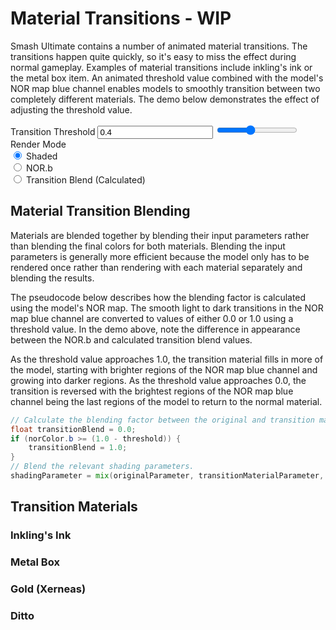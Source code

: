 ---
---
# Material Transitions - WIP
Smash Ultimate contains a number of animated material transitions. The transitions happen quite quickly, so it's easy to miss the effect during normal gameplay. 
Examples of material transitions include inkling's ink or the metal box item. An animated threshold value combined with the model's NOR map blue channel 
enables models to smoothly transition between two completely different materials. The demo below demonstrates the effect of adjusting the threshold value.
<style>
    #imgCanvas {
        width: 100%;
    }
</style>

<div class="container">
    <div class="row">
        <div class="col-md-5 my-auto">
            <canvas id="imgCanvas"></canvas>
        </div>
        <div class="col my-auto">
            <form>                
                <div class="form-group row justify-content-end">
                    <label for="threshold" class="col-md-4 col-form-label">Transition Threshold</label>
                    <input type="text" value="0.4" name="threshold" id="thresholdText" class="col-md-2">
                    <input type="range" value="0.4" min="0.0" max="1.0" step="0.001" name="threshold" id="thresholdRange" class="col">
                </div>
                <div class="form-group row justify-content-end">
                    <label for="threshold" class="col-md-4 col-form-label">Render Mode</label>
                    <div class="col">
                        <div class="form-check form-check-inline">
                            <input type="radio" name="renderMode" id="shaded" class="form-check-input" value="shaded" checked>
                            <label for="shaded" class="form-check-label">Shaded</label>
                        </div>
                        <div class="form-check form-check-inline">
                            <input type="radio" name="renderMode" id="norB" class="form-check-input" value="norB">
                            <label for="norB" class="form-check-label">NOR.b</label>
                        </div>
                        <div class="form-check form-check-inline">
                            <input type="radio" name="renderMode" id="transitionBlend" class="form-check-input" value="transitionBlend">
                            <label for="transitionBlend" class="form-check-label">Transition Blend (Calculated)</label>
                        </div>
                    </div>
                </div>
            </form>
        </div>
    </div>
</div>

## Material Transition Blending 
Materials are blended together by blending their input parameters rather than blending the final colors for both materials. 
Blending the input parameters is generally more efficient because the model only has to be rendered once rather than rendering with each material separately and blending the results.

The pseudocode below describes how the blending factor is calculated using the model's NOR map. 
The smooth light to dark transitions in the NOR map blue channel are converted to values of either 0.0 or 1.0 using a threshold value.
In the demo above, note the difference in appearance between the NOR.b and calculated transition blend values.

As the threshold value approaches 1.0, the transition material fills in more of the model, starting 
with brighter regions of the NOR map blue channel and growing into darker regions. As the threshold value approaches 0.0, the transition is reversed with the brightest regions of the NOR map blue 
channel being the last regions of the model to return to the normal material. 

```glsl
// Calculate the blending factor between the original and transition material.
float transitionBlend = 0.0;
if (norColor.b >= (1.0 - threshold)) {
    transitionBlend = 1.0;
}
// Blend the relevant shading parameters. 
shadingParameter = mix(originalParameter, transitionMaterialParameter, transitionBlend);
```

## Transition Materials 
### Inkling's Ink 
### Metal Box 
### Gold (Xerneas)
### Ditto

<script type="module">
    import { MaterialTransitionsDemo } from "./assets/javascript/material_transitions.js";
    import * as DataBinding from "./assets/javascript/databinding.js";

    const imgCanvas = document.getElementById("imgCanvas");

    const thresholdText = document.getElementById("thresholdText");
    const thresholdRange = document.getElementById("thresholdRange");

    const demo = new MaterialTransitionsDemo(window, imgCanvas,
        parseFloat(thresholdText.value),
        "{{ "/assets/images/material_transitions/ink_base.png" | relative_url }}", 
        "{{ "/assets/images/material_transitions/ink_effect.png" | relative_url }}", 
        "{{ "/assets/images/material_transitions/ink_norb.png" | relative_url }}");

    const shaded = document.getElementById("shaded");
    shaded.addEventListener("change", function () { demo.updateRenderMode(0); }, false);

    const norB = document.getElementById("norB");
    norB.addEventListener("change", function () { demo.updateRenderMode(1); }, false);

    const transitionBlend = document.getElementById("transitionBlend");
    transitionBlend.addEventListener("change", function () { demo.updateRenderMode(2); }, false);

    DataBinding.oneWayBindFloat(thresholdText, thresholdRange, demo.updateThreshold.bind(demo));
</script>